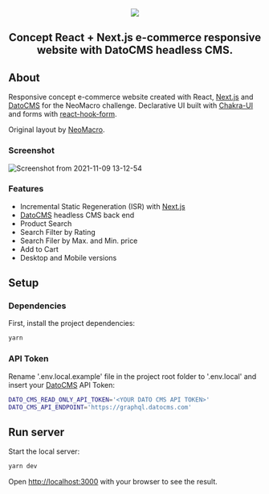<br />
<p align="center"><img src="https://user-images.githubusercontent.com/20209393/140961728-ad588d0b-c1c5-458d-ac46-0a65c56d87d3.png" /></p>

<h2 align="center">Concept React + Next.js e-commerce responsive website with DatoCMS headless CMS.</h2>

## About

Responsive concept e-commerce website created with React, [Next.js](https://www.nextjs.org) and [DatoCMS](https://www.datocms.com) for the NeoMacro challenge. Declarative UI built with [Chakra-UI](https://www.npmjs.com/package/@chakra-ui/react) and forms with [react-hook-form](https://react-hook-form.com/).

Original layout by [NeoMacro](https://www.neomacro.com.br).

### Screenshot

![Screenshot from 2021-11-09 13-12-54](https://user-images.githubusercontent.com/20209393/140961717-608c4e23-69e5-48ee-86ac-73babd4ae8cd.png)

### Features

- Incremental Static Regeneration (ISR) with [Next.js](https://www.nextjs.org)
- [DatoCMS](https://www.datocms.com) headless CMS back end
- Product Search
- Search Filter by Rating
- Search Filer by Max. and Min. price
- Add to Cart
- Desktop and Mobile versions

## Setup

### Dependencies

First, install the project dependencies:

```bash
yarn
```

### API Token

Rename '.env.local.example' file in the project root folder to '.env.local' and insert your [DatoCMS](https://www.datocms.com) API Token:

```bash
DATO_CMS_READ_ONLY_API_TOKEN='<YOUR DATO CMS API TOKEN>'
DATO_CMS_API_ENDPOINT='https://graphql.datocms.com'
```

## Run server

Start the local server:

```bash
yarn dev
```

Open [http://localhost:3000](http://localhost:3000) with your browser to see the result.

